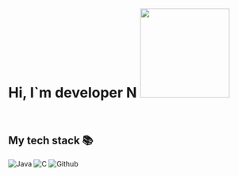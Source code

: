 <h1> Hi, I`m developer N <img src="https://user-images.githubusercontent.com/103972967/165654107-470cf3d1-a7b4-4f64-8d05-685494ac8d2c.jpg" height="180"></h1>  

<br/>  
<h2> My tech stack 📚</h2>  

![Java](https://img.shields.io/badge/Java-ED8B00?style=for-the-badge&logo=java&logoColor=white)
![C](https://img.shields.io/badge/C-00599C?style=for-the-badge&logo=c&logoColor=white)
![Github](https://img.shields.io/badge/GitHub-100000?style=for-the-badge&logo=github&logoColor=white)

